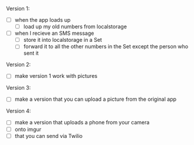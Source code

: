 Version 1:
- [ ] when the app loads up
    - [ ] load up my old numbers from localstorage
- [ ] when I recieve an SMS message
    - [ ] store it into localstorage in a Set
    - [ ] forward it to all the other numbers in the Set except the person who sent it

Version 2:
- [ ] make version 1 work with pictures

Version 3:
- [ ] make a version that you can upload a picture from the original app

Version 4:
- [ ] make a version that uploads a phone from your camera
- [ ] onto imgur
- [ ] that you can send via Twilio